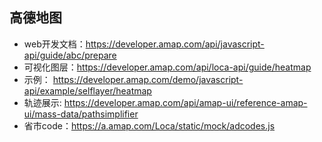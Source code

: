 ## 高德地图

- web开发文档：https://developer.amap.com/api/javascript-api/guide/abc/prepare
- 可视化图层：https://developer.amap.com/api/loca-api/guide/heatmap
- 示例： https://developer.amap.com/demo/javascript-api/example/selflayer/heatmap
- 轨迹展示: https://developer.amap.com/api/amap-ui/reference-amap-ui/mass-data/pathsimplifier
- 省市code：https://a.amap.com/Loca/static/mock/adcodes.js
